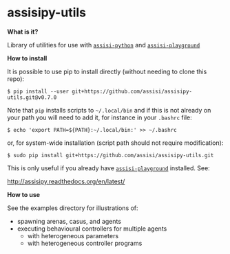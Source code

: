 # assisipy-utils

**What is it?** 

Library of utilities for use with [`assisi-python`](https://github.com/larics/assisi-python) and [`assisi-playground`](https://github.com/larics/assisi-playground) 


**How to install**

It is possible to use pip to install directly (without needing to clone this repo):

    $ pip install --user git+https://github.com/assisi/assisipy-utils.git@v0.7.0     

Note that `pip` installs scripts to `~/.local/bin` and if this is not already
on your path you will need to add it, for instance in your `.bashrc` file:

    $ echo 'export PATH=${PATH}:~/.local/bin:' >> ~/.bashrc

or, for system-wide installation (script path should not require modification):

    $ sudo pip install git+https://github.com/assisi/assisipy-utils.git

This is only useful if you already have [`assisi-playground`](https://github.com/larics/assisi-playground) installed. See:

http://assisipy.readthedocs.org/en/latest/


**How to use**

See the examples directory for illustrations of:

* spawning arenas, casus, and agents
* executing behavioural controllers for multiple agents 
   * with heterogeneous parameters
   * with heterogeneous controller programs


